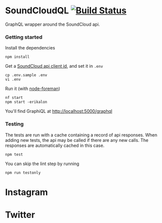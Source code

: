 # SoundCloudQL [![Build Status](https://travis-ci.org/garriguv/soundcloudql.svg?branch=master)](https://travis-ci.org/garriguv/soundcloudql)

GraphQL wrapper around the SoundCloud api.

### Getting started

Install the dependencies

    npm install

Get a [SoundCloud api client id](http://soundcloud.com/you/apps), and set it in `.env`

    cp .env.sample .env
    vi .env

Run it (with [node-foreman](https://github.com/strongloop/node-foreman))

    nf start
    npm start -erikalon

You'll find GraphiQL at [http://localhost:5000/graphql](http://localhost:5000/graphql)

### Testing

The tests are run with a cache containing a record of api responses. When adding new tests, the api may be called if there are any new calls. The responses are automatically cached in this case.

    npm test

You can skip the lint step by running

    npm run testonly

# Instagram

# Twitter
